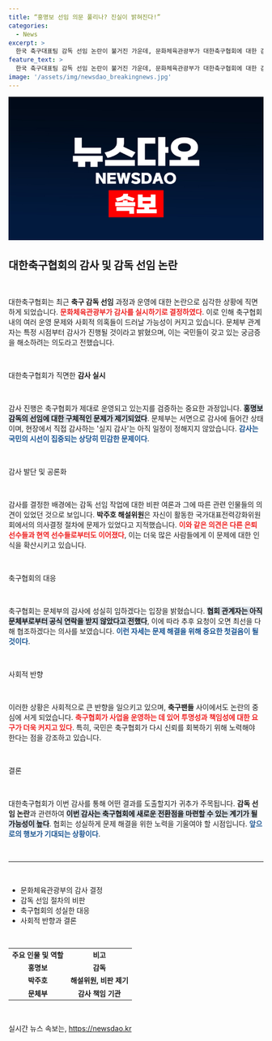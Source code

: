 ```yaml
---
title: “홍명보 선임 의문 풀리나? 진실이 밝혀진다!”
categories:
  - News
excerpt: >
  한국 축구대표팀 감독 선임 논란이 불거진 가운데, 문화체육관광부가 대한축구협회에 대한 감사를 결정했다. 과연 어떤 진실이 밝혀질지, 축구팬들의 이목이 집중되고 있다!
feature_text: >
  한국 축구대표팀 감독 선임 논란이 불거진 가운데, 문화체육관광부가 대한축구협회에 대한 감사를 결정했다. 과연 어떤 진실이 밝혀질지, 축구팬들의 이목이 집중되고 있다!
image: '/assets/img/newsdao_breakingnews.jpg'
---
```


<p><img src="/assets/img/newsdao_breakingnews.jpg" alt="flaretime 속보" /></p>

<h2 data-ke-size="size26">대한축구협회의 감사 및 감독 선임 논란</h2>

<p data-ke-size="size16">&nbsp;</p>

<p>대한축구협회는 최근 <b>축구 감독 선임</b> 과정과 운영에 대한 논란으로 심각한 상황에 직면하게 되었습니다. <b><span style="color: #ee2323;">문화체육관광부가 감사를 실시하기로 결정하였다</span></b>. 이로 인해 축구협회 내의 여러 운영 문제와 사회적 의혹들이 드러날 가능성이 커지고 있습니다. 문체부 관계자는 특정 시점부터 감사가 진행될 것이라고 밝혔으며, 이는 국민들이 갖고 있는 궁금증을 해소하려는 의도라고 전했습니다.</p>

<p><br></p>

<p>대한축구협회가 직면한 <b>감사 실시</b></p>

<p data-ke-size="size16">&nbsp;</p>

<p>감사 진행은 축구협회가 제대로 운영되고 있는지를 검증하는 중요한 과정입니다. <b><span style="background-color: #21538527;">홍명보 감독의 선임에 대한 구체적인 문제가 제기되었다</span></b>. 문체부는 서면으로 감사에 들어간 상태이며, 현장에서 직접 감사하는 '실지 감사'는 아직 일정이 정해지지 않았습니다. <b><span style="color: #1a5490;">감사는 국민의 시선이 집중되는 상당히 민감한 문제이다</span></b>.</p>

<p><br></p>

<p>감사 발단 및 공론화</p>

<p data-ke-size="size16">&nbsp;</p>

<p>감사를 결정한 배경에는 감독 선임 작업에 대한 비판 여론과 그에 따른 관련 인물들의 의견이 있었던 것으로 보입니다. <b>박주호 해설위원</b>은 자신이 활동한 국가대표전력강화위원회에서의 의사결정 절차에 문제가 있었다고 지적했습니다. <b><span style="color: #ee2323;">이와 같은 의견은 다른 은퇴 선수들과 현역 선수들로부터도 이어졌다</span></b>, 이는 더욱 많은 사람들에게 이 문제에 대한 인식을 확산시키고 있습니다.</p>

<p><br></p>

<p>축구협회의 대응</p>

<p data-ke-size="size16">&nbsp;</p>

<p>축구협회는 문체부의 감사에 성실히 임하겠다는 입장을 밝혔습니다. <b><span style="background-color: #21538527;">협회 관계자는 아직 문체부로부터 공식 연락을 받지 않았다고 전했다</span></b>, 이에 따라 추후 요청이 오면 최선을 다해 협조하겠다는 의사를 보였습니다. <b><span style="color: #1a5490;">이런 자세는 문제 해결을 위해 중요한 첫걸음이 될 것이다</span></b>.</p>

<p><br></p>

<p>사회적 반향</p>

<p data-ke-size="size16">&nbsp;</p>

<p>이러한 상황은 사회적으로 큰 반향을 일으키고 있으며, <b>축구팬들</b> 사이에서도 논란의 중심에 서게 되었습니다. <b><span style="color: #ee2323;">축구협회가 사업을 운영하는 데 있어 투명성과 책임성에 대한 요구가 더욱 커지고 있다</span></b>. 특히, 국민은 축구협회가 다시 신뢰를 회복하기 위해 노력해야 한다는 점을 강조하고 있습니다.</p>

<p><br></p>

<p>결론</p>

<p data-ke-size="size16">&nbsp;</p>

<p>대한축구협회가 이번 감사를 통해 어떤 결과를 도출할지가 귀추가 주목됩니다. <b>감독 선임 논란</b>과 관련하여 <b><span style="background-color: #21538527;">이번 감사는 축구협회에 새로운 전환점을 마련할 수 있는 계기가 될 가능성이 높다</span></b>. 협회는 성실하게 문제 해결을 위한 노력을 기울여야 할 시점입니다. <b><span style="color: #1a5490;">앞으로의 행보가 기대되는 상황이다</span></b>.</p>

<p><br></p>

<hr/>

<p data-ke-size="size16">&nbsp;</p>

<ul>
<li>문화체육관광부의 감사 결정</li>
<li>감독 선임 절차의 비판</li>
<li>축구협회의 성실한 대응</li>
<li>사회적 반향과 결론</li>
</ul>

<p data-ke-size="size16">&nbsp;</p>

<table style="width: 100%;">
<tr>
<td style="text-align: center; height: 17px;"><b>주요 인물 및 역할</b></td>
<td style="text-align: center; height: 17px;"><b>비고</b></td>
</tr>
<tr>
<td style="text-align: center; height: 17px;"><b>홍명보</b></td>
<td style="text-align: center; height: 17px;"><b>감독</b></td>
</tr>
<tr>
<td style="text-align: center; height: 17px;"><b>박주호</b></td>
<td style="text-align: center; height: 17px;"><b>해설위원, 비판 제기</b></td>
</tr>
<tr>
<td style="text-align: center; height: 17px;"><b>문체부</b></td>
<td style="text-align: center; height: 17px;"><b>감사 책임 기관</b></td>
</tr>
</table>

<p data-ke-size="size16">&nbsp;</p>
실시간 뉴스 속보는, <a href="https://newsdao.kr" rel="dofollow">https://newsdao.kr</a>


